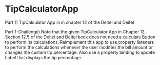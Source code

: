 # TipCalculatorApp

Part 1) TipCalculator App in in chapter 12 of the Deitel and Deitel

Part 1-Challenge) Note that the given TipCalculator App in Chapter 12, Section 12.5 of the Deitel and Deitel book does not need a calculate Button to perform its  calculations. Reimplement this app to use property listeners to perform the calculations whenever the user modifies the bill amount or changes the custom tip percentage. Also use a property binding to update Label that displays the tip percentage.
